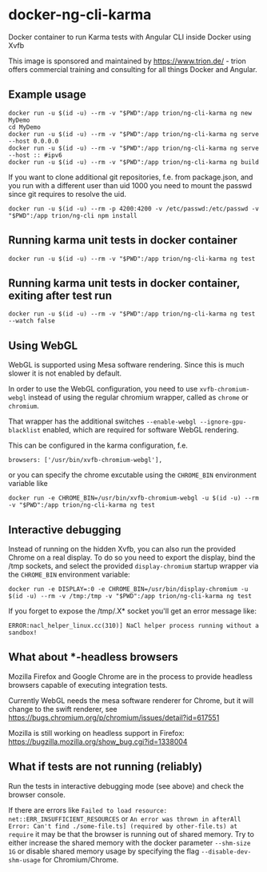 # docker-ng-cli-karma

Docker container to run Karma tests with Angular CLI inside Docker using Xvfb

This image is sponsored and maintained by https://www.trion.de/ - trion offers commercial training and consulting for all things Docker and Angular.

## Example usage
```
docker run -u $(id -u) --rm -v "$PWD":/app trion/ng-cli-karma ng new MyDemo
cd MyDemo
docker run -u $(id -u) --rm -v "$PWD":/app trion/ng-cli-karma ng serve --host 0.0.0.0
docker run -u $(id -u) --rm -v "$PWD":/app trion/ng-cli-karma ng serve --host :: #ipv6
docker run -u $(id -u) --rm -v "$PWD":/app trion/ng-cli-karma ng build
```

If you want to clone additional git repositories, f.e. from package.json, and you run with a different user than uid 1000 you need to mount the passwd since git requires to resolve the uid.

```
docker run -u $(id -u) --rm -p 4200:4200 -v /etc/passwd:/etc/passwd -v "$PWD":/app trion/ng-cli npm install
```


## Running karma unit tests in docker container
```run
docker run -u $(id -u) --rm -v "$PWD":/app trion/ng-cli-karma ng test
```

## Running karma unit tests in docker container, exiting after test run
```
docker run -u $(id -u) --rm -v "$PWD":/app trion/ng-cli-karma ng test --watch false
```

## Using WebGL
WebGL is supported using Mesa software rendering. Since this is much slower it is not enabled by default.

In order to use the WebGL configuration, you need to use `xvfb-chromium-webgl` instead of using the regular chromium wrapper, called as `chrome` or `chromium`.

That wrapper has the additional switches `--enable-webgl --ignore-gpu-blacklist` enabled, which are required for software WebGL rendering.

This can be configured in the karma configuration, f.e.

```
browsers: ['/usr/bin/xvfb-chromium-webgl'],
```

or you can specify the chrome excutable using the `CHROME_BIN` environment variable like

```
docker run -e CHROME_BIN=/usr/bin/xvfb-chromium-webgl -u $(id -u) --rm -v "$PWD":/app trion/ng-cli-karma ng test
```

## Interactive debugging
Instead of running on the hidden Xvfb, you can also run the provided Chrome on a real display.
To do so you need to export the display, bind the /tmp sockets, and select the provided `display-chromium`
startup wrapper via the `CHROME_BIN` environment variable:

```
docker run -e DISPLAY=:0 -e CHROME_BIN=/usr/bin/display-chromium -u $(id -u) --rm -v /tmp:/tmp -v "$PWD":/app trion/ng-cli-karma ng test
```

If you forget to expose the /tmp/.X* socket you'll get an error message like:
```
ERROR:nacl_helper_linux.cc(310)] NaCl helper process running without a sandbox!
```

## What about *-headless browsers
Mozilla Firefox and Google Chrome are in the process to provide headless browsers capable of executing integration tests.

Currently WebGL needs the mesa software renderer for Chrome, but it will change to the swift renderer, see https://bugs.chromium.org/p/chromium/issues/detail?id=617551

Mozilla is still working on headless support in Firefox: https://bugzilla.mozilla.org/show_bug.cgi?id=1338004

## What if tests are not running (reliably)
Run the tests in interactive debugging mode (see above) and check the browser console.

If there are errors like `Failed to load resource: net::ERR_INSUFFICIENT_RESOURCES` or `An error was thrown in afterAll Error: Can't find ./some-file.ts] (required by other-file.ts) at require` it may be that the browser is running out of shared memory. Try to either increase the shared memory with the docker parameter `--shm-size 1G` or disable shared memory usage by specifying the flag `--disable-dev-shm-usage` for Chromium/Chrome.

